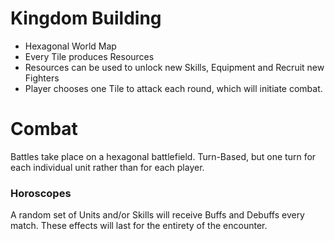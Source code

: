 # Kingdom Building
- Hexagonal World Map
- Every Tile produces Resources
- Resources can be used to unlock new Skills, Equipment and Recruit new Fighters
- Player chooses one Tile to attack each round, which will initiate combat.

# Combat
Battles take place on a hexagonal battlefield. Turn-Based, but one turn for each individual unit rather than for each player.

### Horoscopes
A random set of Units and/or Skills will receive Buffs and Debuffs every match. These effects will last for the entirety of the encounter.
